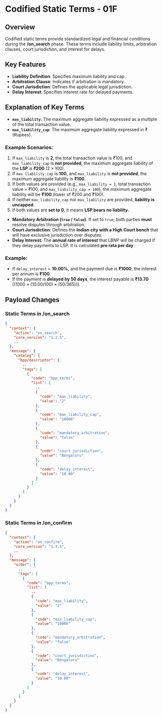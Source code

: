 # Codified Static Terms - 01F

## Overview
Codified static terms provide standardized legal and financial conditions during the **/on_search** phase. These terms include liability limits, arbitration clauses, court jurisdiction, and interest for delays.

## Key Features
- **Liability Definition**: Specifies maximum liability and cap.
- **Arbitration Clause**: Indicates if arbitration is mandatory.
- **Court Jurisdiction**: Defines the applicable legal jurisdiction.
- **Delay Interest**: Specifies interest rate for delayed payments.

## Explanation of Key Terms
- **`max_liability`**: The maximum aggregate liability expressed as a multiple of the total transaction value.
- **`max_liability_cap`**: The maximum aggregate liability expressed in ₹ (Rupees).
  
### Example Scenarios:
1. If `max_liability` is **2**, the total transaction value is ₹100, and `max_liability_cap` is **not provided**, the maximum aggregate liability of the **LSP** is **₹200** (2 × 100).
2. If `max_liability_cap` is **100**, and `max_liability` is **not provided**, the maximum aggregate liability is **₹100**.
3. If both values are provided (e.g., `max_liability = 2`, total transaction value = ₹100, and `max_liability_cap = 100`), the maximum aggregate liability will be **₹100** (lower of ₹200 and ₹100).
4. If neither `max_liability_cap` nor `max_liability` are provided, **liability is uncapped**.
5. If both values are **set to 0**, it means **LSP bears no liability**.

- **Mandatory Arbitration (`true` / `false`)**: If set to `true`, both parties **must** resolve disputes through arbitration.
- **Court Jurisdiction**: Defines the **Indian city with a High Court bench** that will have exclusive jurisdiction over disputes.
- **Delay Interest**: The **annual rate of interest** that LBNP will be charged if they delay payments to LSP. It is calculated **pro rata per day**.
  
### Example:
- If `delay_interest` = **10.00%**, and the payment due is **₹1000**, the interest per annum is **₹100**.
- If the payment is **delayed by 50 days**, the interest payable is **₹13.70** [(1000 × (10.00/100) × (50/365))].

## Payload Changes

### **Static Terms in /on_search**
```json
{
  "context": {
    "action": "on_search",
    "core_version": "1.2.5",
    ..
  },
  "message": {
    "catalog": {
      "bpp/descriptor": {
        ..
        "tags": [
          {
            "code": "bpp_terms",
            "list": [
              ..
              {
                "code": "max_liability",
                "value": "2"
              },
              {
                "code": "max_liability_cap",
                "value": "10000"
              },
              {
                "code": "mandatory_arbitration",
                "value": "false"
              },
              {
                "code": "court_jurisdiction",
                "value": "Bengaluru"
              },
              {
                "code": "delay_interest",
                "value": "10.00"
              }
            ]
          }
        ]
      }
    }
  }
}
```

### **Static Terms in /on_confirm**
```json
{
  "context": {
    "action": "on_confirm",
    "core_version": "1.2.5",
    ..
  },
  "message": {
    "order": {
      ..
      "tags": [
        {
          "code": "bpp_terms",
          "list": [
            ..
            {
              "code": "max_liability",
              "value": "2"
            },
            {
              "code": "max_liability_cap",
              "value": "10000"
            },
            {
              "code": "mandatory_arbitration",
              "value": "false"
            },
            {
              "code": "court_jurisdiction",
              "value": "Bengaluru"
            },
            {
              "code": "delay_interest",
              "value": "10.00"
            }
          ]
        }
      ]
    }
  }
}